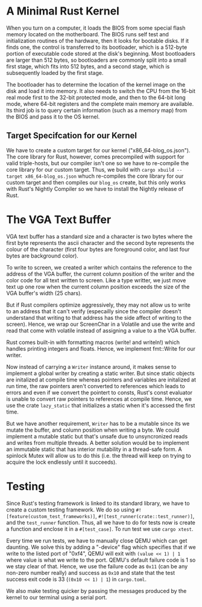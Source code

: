 # A Minimal Rust Kernel

When you turn on a computer, it loads the BIOS from some special flash memory located on the motherboard. The BIOS runs self test and initialization routines of the hardware, then it looks for bootable disks. If it finds one, the control is transferred to its bootloader, which is a 512-byte portion of executable code stored at the disk's beginning. Most bootloaders are larger than 512 bytes, so bootloaders are commonly split into a small first stage, which fits into 512 bytes, and a second stage, which is subsequently loaded by the first stage.

The bootloader has to determine the location of the kernel image on the disk and load it into memory. It also needs to switch the CPU from the 16-bit real mode first to the 32-bit protected mode, and then to the 64-bit long mode, where 64-bit registers and the complete main memory are available. Its third job is to query certain information (such as a memory map) from the BIOS and pass it to the OS kernel.

## Target Specifcation for our Kernel

We have to create a custom target for our kernel ("x86_64-blog_os.json").
The core library for Rust, however, comes precompiled with support for valid triple-hosts, but our compiler isn't one so we have to re-compile the core library for our custom target.
Thus, we build with `cargo xbuild --target x86_64-blog_os.json` whuch re-compiles the core library for our custom target and then compiles our `blog_os` create, but this only works with Rust's Nightly Compiler so we have to install the Nightly release of Rust.


# The VGA Text Buffer
VGA text buffer has a standard size and a character is two bytes where the first byte represents the ascii character and the second byte represents the colour of the character (first four bytes are foreground color, and last four bytes are background color).

To write to screen, we created a writer which contains the reference to the address of the VGA buffer, the current column position of the writer and the color code for all text written to screen. Like a type writter, we just move text up one row when the current column position exceeds the size of the VGA buffer's width (25 chars).

But if Rust compilers optimize aggressively, they may not allow us to write to an address that it can't verify (especailly since the compiler doesn't understand that writing to that address has the side affect of writing to the screen). Hence, we wrap our ScreenChar in a Volatile and use the write and read that come with volatile instead of assigning a value to a the VGA buffer.

Rust comes built-in with formatting macros (write! and writeln!) which handles printing integers and floats. Hence, we implement fmt::Write for our writer.

Now instead of carrying a `Writer` instance around, it makes sense to implement a global writer by creating a static writer. But since static objects are initalized at compile time whereas pointers and variables are initalized at run time, the raw pointers aren't converted to references which leads to errors and even if we convert the pointert to consts, Rust's const evaluator is unable to convert raw pointers to references at compile time. Hence, we use the crate `lazy_static` that initializes a static when it's accessed the first time.

But we have another requirement, `Writer` has to be a mutable since its we mutate the buffer, and column position when writing a byte. We could implement a mutable static but that's unsafe due to unsyncronized reads and writes from multiple threads. A better solution would be to implement an immutable static that has interior mutability in a thread-safe form. A spinlock Mutex will allow us to do this (i.e. the thread will keep on trying to acquire the lock endlessly until it succeeds).


# Testing

Since Rust's testing framework is linked to its standard library, we have to create a custom testing framework. We do so using `#![feature(custom_test_frameworks)]`, `#![test_runner(crate::test_runner)]`, and the `test_runner` function. Thus, all we have to do for tests now is create a function and enclose it in a `#[test_case]`. To run test we use `cargo xtest`.

Every time we run tests, we have to manually close QEMU which can get daunting. We solve this by adding a "-device" flag which specifies that if we write to the listed port of "0xf4", QEMU will exit with `(value << 1) | 1` where value is what we write to the port. QEMU's default failure code is 1 so we stay clear of that. Hence, we use the failure code as `0x11` (can be any non-zero number really) and success as `0x10` and state that the test success exit code is 33 (`(0x10 << 1) | 1`) in `cargo.toml`.

We also make testing quicker by passing the messages produced by the kernel to our terminal using a serial port. 
